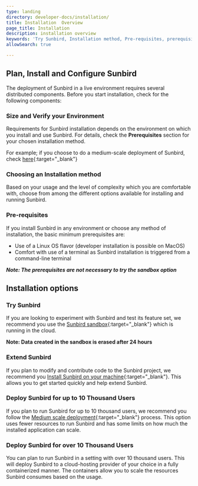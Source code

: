 ```yaml
---
type: landing
directory: developer-docs/installation/
title: Installation  Overview
page_title: Installation
description: installation overview
keywords: 'Try Sunbird, Installation method, Pre-requisites, prerequisites, Sandbox, Deployment'
allowSearch: true

---
```


## Plan, Install and Configure Sunbird 
The deployment of Sunbird in a live environment requires several distributed components. Before you start installation, check for the following components:

### Size and Verify your Environment

Requirements for Sunbird installation depends on the environment on which you install and use Sunbird. 
For details, check the **Prerequisites** section for your chosen installation method. 

For example; if you choose to do a medium-scale deployment of Sunbird, check [here](http://www.sunbird.org/developer-docs/installation/medium_scale_deploy/#pre-requisites){:target="_blank"} 

### Choosing an Installation method

Based on your usage and the level of complexity which you are comfortable with, choose from among the different options available for installing and running Sunbird.

### Pre-requisites

If you install Sunbird in any environment or choose any method of installation, the basic minimum prerequisites are: 

   - Use of a Linux OS flavor (developer installation is possible on MacOS)
   - Comfort with use of a terminal as Sunbird installation is triggered from a command-line terminal

***Note: The prerequisites are not necessary to try the sandbox option***

## Installation options

### Try Sunbird

If you are looking to experiment with Sunbird and test its feature set, we recommend you use the [Sunbird sandbox](https://staging.open-sunbird.org/){:target="_blank"} which is running in the cloud. 

**Note: Data created in the sandbox is erased after 24 hours**

### Extend Sunbird

If you plan to modify and contribute code to the Sunbird project, we recommend you [Install Sunbird on your machine](developer-docs/installation/installing_sunbirdon_machine/){:target="_blank"}. This allows you to get started quickly and help extend Sunbird.

### Deploy Sunbird for up to 10 Thousand Users

If you plan to run Sunbird for up to 10 thousand users, we recommend you follow the [Medium scale deployment](developer-docs/installation/medium_scale_deploy/){:target="_blank"} process. This option uses fewer resources to run Sunbird and has some limits on how much the installed application can scale.

### Deploy Sunbird for over 10 Thousand Users 

You can plan to run Sunbird in a setting with over 10 thousand users. This will deploy Sunbird to a cloud-hosting provider of your choice in a fully containerized manner. The containers allow you to scale the resources Sunbird consumes based on the usage.




